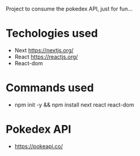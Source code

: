 Project to consume the pokedex API, just for fun...

# Techologies used
- Next https://nextjs.org/
- React https://reactjs.org/
- React-dom



# Commands used
- npm init -y && npm install next react react-dom

# Pokedex API
- https://pokeapi.co/
